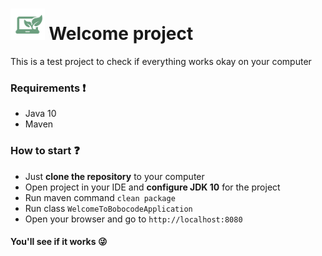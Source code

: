 # <img src="https://raw.githubusercontent.com/bobocode-projects/resources/master/image/logo_transparent_background.png" height=50/> Welcome project

This is a test project to check if everything works okay on your computer
### Requirements :heavy_exclamation_mark:
* Java 10
* Maven

### How to start :question:
* Just **clone the repository** to your computer
* Open project in your IDE and **configure JDK 10** for the project
* Run maven command `clean package`
* Run class `WelcomeToBobocodeApplication`
* Open your browser and go to `http://localhost:8080`

#### You'll see if it works :stuck_out_tongue_winking_eye:
 
